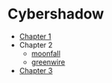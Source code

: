 # Cybershadow

- [Chapter 1](./script-file-type-detection/readme.md)
- Chapter 2
  - [moonfall](./chapter2/moonfall/analysis.md)
  - [greenwire](./chapter2/greenwire/analysis.md)
- [Chapter 3](./chapter3/analysis.md)
